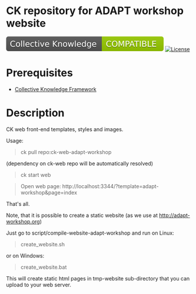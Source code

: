 CK repository for ADAPT workshop website
========================================

[![compatibility](https://github.com/ctuning/ck-guide-images/blob/master/ck-compatible.svg)](https://github.com/ctuning/ck)
[![License](https://img.shields.io/badge/License-BSD%203--Clause-blue.svg)](https://opensource.org/licenses/BSD-3-Clause)

Prerequisites
=============
* [Collective Knowledge Framework](http://github.com/ctuning/ck)

Description
===========

CK web front-end templates, styles and images.

Usage:

 > ck pull repo:ck-web-adapt-workshop

 (dependency on ck-web repo will be automatically resolved)

 > ck start web

 > Open web page: http://localhost:3344/?template=adapt-workshop&page=index

 That's all.

Note, that it is possible to create a static website
(as we use at http://adapt-workshop.org)

Just go to script/compile-website-adapt-workshop
and run on Linux:
 > create_website.sh

or on Windows:
 > create_website.bat

This will create static html pages in tmp-website sub-directory
that you can upload to your web server.
